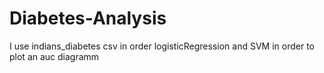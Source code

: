 # Diabetes-Analysis
I use indians_diabetes csv in order logisticRegression and SVM in order to plot an auc diagramm
